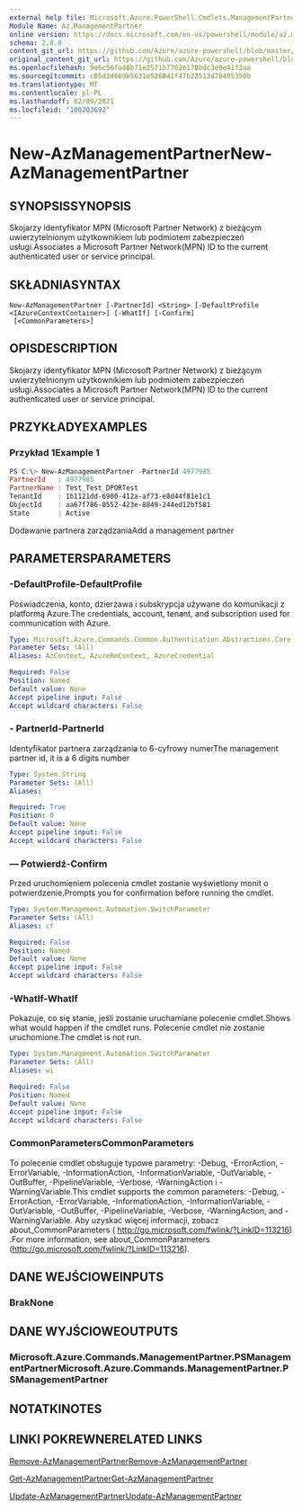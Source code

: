 ```yaml
---
external help file: Microsoft.Azure.PowerShell.Cmdlets.ManagementPartner.dll-Help.xml
Module Name: Az.ManagementPartner
online version: https://docs.microsoft.com/en-us/powershell/module/az.managementpartner/new-azmanagementpartner
schema: 2.0.0
content_git_url: https://github.com/Azure/azure-powershell/blob/master/src/ManagementPartner/ManagementPartner/help/New-AzManagementPartner.md
original_content_git_url: https://github.com/Azure/azure-powershell/blob/master/src/ManagementPartner/ManagementPartner/help/New-AzManagementPartner.md
ms.openlocfilehash: 9e6c56fa48b71e2571b7702e170bdc3e9e41f3aa
ms.sourcegitcommit: c05d3d669b5631e526841f47b22513d78495350b
ms.translationtype: MT
ms.contentlocale: pl-PL
ms.lasthandoff: 02/09/2021
ms.locfileid: "100203692"
---
```

# <span data-ttu-id="3bf33-101">New-AzManagementPartner</span><span class="sxs-lookup"><span data-stu-id="3bf33-101">New-AzManagementPartner</span></span>

## <span data-ttu-id="3bf33-102">SYNOPSIS</span><span class="sxs-lookup"><span data-stu-id="3bf33-102">SYNOPSIS</span></span>
<span data-ttu-id="3bf33-103">Skojarzy identyfikator MPN (Microsoft Partner Network) z bieżącym uwierzytelnionym użytkownikiem lub podmiotem zabezpieczeń usługi.</span><span class="sxs-lookup"><span data-stu-id="3bf33-103">Associates a Microsoft Partner Network(MPN) ID to the current authenticated user or service principal.</span></span>

## <span data-ttu-id="3bf33-104">SKŁADNIA</span><span class="sxs-lookup"><span data-stu-id="3bf33-104">SYNTAX</span></span>

```
New-AzManagementPartner [-PartnerId] <String> [-DefaultProfile <IAzureContextContainer>] [-WhatIf] [-Confirm]
 [<CommonParameters>]
```

## <span data-ttu-id="3bf33-105">OPIS</span><span class="sxs-lookup"><span data-stu-id="3bf33-105">DESCRIPTION</span></span>
<span data-ttu-id="3bf33-106">Skojarzy identyfikator MPN (Microsoft Partner Network) z bieżącym uwierzytelnionym użytkownikiem lub podmiotem zabezpieczeń usługi.</span><span class="sxs-lookup"><span data-stu-id="3bf33-106">Associates a Microsoft Partner Network(MPN) ID to the current authenticated user or service principal.</span></span>

## <span data-ttu-id="3bf33-107">PRZYKŁADY</span><span class="sxs-lookup"><span data-stu-id="3bf33-107">EXAMPLES</span></span>

### <span data-ttu-id="3bf33-108">Przykład 1</span><span class="sxs-lookup"><span data-stu-id="3bf33-108">Example 1</span></span>
```powershell
PS C:\> New-AzManagementPartner -PartnerId 4977985
PartnerId   : 4977985
PartnerName : Test_Test_DPORTest
TenantId    : 1b1121dd-6900-412a-af73-e8d44f81e1c1
ObjectId    : aa67f786-0552-423e-8849-244ed12bf581
State       : Active
```

<span data-ttu-id="3bf33-109">Dodawanie partnera zarządzania</span><span class="sxs-lookup"><span data-stu-id="3bf33-109">Add a management partner</span></span>

## <span data-ttu-id="3bf33-110">PARAMETERS</span><span class="sxs-lookup"><span data-stu-id="3bf33-110">PARAMETERS</span></span>

### <span data-ttu-id="3bf33-111">-DefaultProfile</span><span class="sxs-lookup"><span data-stu-id="3bf33-111">-DefaultProfile</span></span>
<span data-ttu-id="3bf33-112">Poświadczenia, konto, dzierżawa i subskrypcja używane do komunikacji z platformą Azure.</span><span class="sxs-lookup"><span data-stu-id="3bf33-112">The credentials, account, tenant, and subscription used for communication with Azure.</span></span>

```yaml
Type: Microsoft.Azure.Commands.Common.Authentication.Abstractions.Core.IAzureContextContainer
Parameter Sets: (All)
Aliases: AzContext, AzureRmContext, AzureCredential

Required: False
Position: Named
Default value: None
Accept pipeline input: False
Accept wildcard characters: False
```

### <span data-ttu-id="3bf33-113">- PartnerId</span><span class="sxs-lookup"><span data-stu-id="3bf33-113">-PartnerId</span></span>
<span data-ttu-id="3bf33-114">Identyfikator partnera zarządzania to 6-cyfrowy numer</span><span class="sxs-lookup"><span data-stu-id="3bf33-114">The management partner id, it is a 6 digits number</span></span>

```yaml
Type: System.String
Parameter Sets: (All)
Aliases:

Required: True
Position: 0
Default value: None
Accept pipeline input: False
Accept wildcard characters: False
```

### <span data-ttu-id="3bf33-115">— Potwierdź</span><span class="sxs-lookup"><span data-stu-id="3bf33-115">-Confirm</span></span>
<span data-ttu-id="3bf33-116">Przed uruchomieniem polecenia cmdlet zostanie wyświetlony monit o potwierdzenie.</span><span class="sxs-lookup"><span data-stu-id="3bf33-116">Prompts you for confirmation before running the cmdlet.</span></span>

```yaml
Type: System.Management.Automation.SwitchParameter
Parameter Sets: (All)
Aliases: cf

Required: False
Position: Named
Default value: None
Accept pipeline input: False
Accept wildcard characters: False
```

### <span data-ttu-id="3bf33-117">-WhatIf</span><span class="sxs-lookup"><span data-stu-id="3bf33-117">-WhatIf</span></span>
<span data-ttu-id="3bf33-118">Pokazuje, co się stanie, jeśli zostanie uruchamiane polecenie cmdlet.</span><span class="sxs-lookup"><span data-stu-id="3bf33-118">Shows what would happen if the cmdlet runs.</span></span>
<span data-ttu-id="3bf33-119">Polecenie cmdlet nie zostanie uruchomione.</span><span class="sxs-lookup"><span data-stu-id="3bf33-119">The cmdlet is not run.</span></span>

```yaml
Type: System.Management.Automation.SwitchParameter
Parameter Sets: (All)
Aliases: wi

Required: False
Position: Named
Default value: None
Accept pipeline input: False
Accept wildcard characters: False
```

### <span data-ttu-id="3bf33-120">CommonParameters</span><span class="sxs-lookup"><span data-stu-id="3bf33-120">CommonParameters</span></span>
<span data-ttu-id="3bf33-121">To polecenie cmdlet obsługuje typowe parametry: -Debug, -ErrorAction, -ErrorVariable, -InformationAction, -InformationVariable, -OutVariable, -OutBuffer, -PipelineVariable, -Verbose, -WarningAction i -WarningVariable.</span><span class="sxs-lookup"><span data-stu-id="3bf33-121">This cmdlet supports the common parameters: -Debug, -ErrorAction, -ErrorVariable, -InformationAction, -InformationVariable, -OutVariable, -OutBuffer, -PipelineVariable, -Verbose, -WarningAction, and -WarningVariable.</span></span> <span data-ttu-id="3bf33-122">Aby uzyskać więcej informacji, zobacz about_CommonParameters ( http://go.microsoft.com/fwlink/?LinkID=113216) .</span><span class="sxs-lookup"><span data-stu-id="3bf33-122">For more information, see about_CommonParameters (http://go.microsoft.com/fwlink/?LinkID=113216).</span></span>

## <span data-ttu-id="3bf33-123">DANE WEJŚCIOWE</span><span class="sxs-lookup"><span data-stu-id="3bf33-123">INPUTS</span></span>

### <span data-ttu-id="3bf33-124">Brak</span><span class="sxs-lookup"><span data-stu-id="3bf33-124">None</span></span>

## <span data-ttu-id="3bf33-125">DANE WYJŚCIOWE</span><span class="sxs-lookup"><span data-stu-id="3bf33-125">OUTPUTS</span></span>

### <span data-ttu-id="3bf33-126">Microsoft.Azure.Commands.ManagementPartner.PSManagementPartner</span><span class="sxs-lookup"><span data-stu-id="3bf33-126">Microsoft.Azure.Commands.ManagementPartner.PSManagementPartner</span></span>

## <span data-ttu-id="3bf33-127">NOTATKI</span><span class="sxs-lookup"><span data-stu-id="3bf33-127">NOTES</span></span>

## <span data-ttu-id="3bf33-128">LINKI POKREWNE</span><span class="sxs-lookup"><span data-stu-id="3bf33-128">RELATED LINKS</span></span>

[<span data-ttu-id="3bf33-129">Remove-AzManagementPartner</span><span class="sxs-lookup"><span data-stu-id="3bf33-129">Remove-AzManagementPartner</span></span>](./Remove-AzManagementPartner.md)

[<span data-ttu-id="3bf33-130">Get-AzManagementPartner</span><span class="sxs-lookup"><span data-stu-id="3bf33-130">Get-AzManagementPartner</span></span>](./Get-AzManagementPartner.md)

[<span data-ttu-id="3bf33-131">Update-AzManagementPartner</span><span class="sxs-lookup"><span data-stu-id="3bf33-131">Update-AzManagementPartner</span></span>](./Update-AzManagementPartner.md)